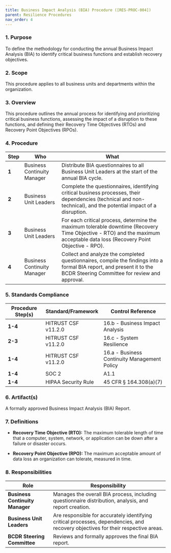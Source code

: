 ```yaml
---
title: Business Impact Analysis (BIA) Procedure ([RES-PROC-004])
parent: Resilience Procedures
nav_order: 4
---
```

### 1. Purpose

To define the methodology for conducting the annual Business Impact Analysis (BIA) to identify critical business functions and establish recovery objectives.

### 2. Scope

This procedure applies to all business units and departments within the organization.

### 3. Overview

This procedure outlines the annual process for identifying and prioritizing critical business functions, assessing the impact of a disruption to these functions, and defining their Recovery Time Objectives (RTOs) and Recovery Point Objectives (RPOs).

### 4. Procedure

| **Step** | **Who**                      | **What**                                                                                                                                                           |
| -------- | ---------------------------- | ------------------------------------------------------------------------------------------------------------------------------------------------------------------ |
| **1**    | Business Continuity Manager  | Distribute BIA questionnaires to all Business Unit Leaders at the start of the annual BIA cycle.                                                                   |
| **2**    | Business Unit Leaders        | Complete the questionnaires, identifying critical business processes, their dependencies (technical and non-technical), and the potential impact of a disruption.    |
| **3**    | Business Unit Leaders        | For each critical process, determine the maximum tolerable downtime (Recovery Time Objective - RTO) and the maximum acceptable data loss (Recovery Point Objective - RPO). |
| **4**    | Business Continuity Manager  | Collect and analyze the completed questionnaires, compile the findings into a formal BIA report, and present it to the BCDR Steering Committee for review and approval. |

### 5. Standards Compliance

| **Procedure Step(s)** | **Standard/Framework** | **Control Reference**      |
| --------------------- | ---------------------- | -------------------------- |
| **1-4**               | HITRUST CSF v11.2.0   | 16.b - Business Impact Analysis |
| **2-3**               | HITRUST CSF v11.2.0   | 16.c - System Resilience |
| **1-4**               | HITRUST CSF v11.2.0   | 16.a - Business Continuity Management Policy |
| **1-4**               | SOC 2                  | A1.1                       |
| **1-4**               | HIPAA Security Rule    | 45 CFR § 164.308(a)(7)     |

### 6. Artifact(s)

A formally approved Business Impact Analysis (BIA) Report.

### 7. Definitions

- **Recovery Time Objective (RTO):** The maximum tolerable length of time that a computer, system, network, or application can be down after a failure or disaster occurs.

- **Recovery Point Objective (RPO):** The maximum acceptable amount of data loss an organization can tolerate, measured in time.

### 8. Responsibilities

| **Role**                       | **Responsibility**                                                                                             |
| ------------------------------ | -------------------------------------------------------------------------------------------------------------- |
| **Business Continuity Manager**| Manages the overall BIA process, including questionnaire distribution, analysis, and report creation.            |
| **Business Unit Leaders**      | Are responsible for accurately identifying critical processes, dependencies, and recovery objectives for their respective areas. |
| **BCDR Steering Committee**    | Reviews and formally approves the final BIA report.                                                            |
